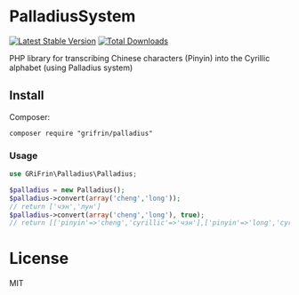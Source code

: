 # PalladiusSystem

[![Latest Stable Version](https://poser.pugx.org/grifrin/palladius/v/stable)](https://packagist.org/packages/grifrin/palladius)
[![Total Downloads](https://poser.pugx.org/grifrin/palladius/downloads)](https://packagist.org/packages/grifrin/palladius)


PHP library for transcribing Chinese characters (Pinyin) into the Cyrillic alphabet (using Palladius system) 

## Install

Composer:

```
composer require "grifrin/palladius"
```

### Usage

```php
use GRiFrin\Palladius\Palladius;

$palladius = new Palladius();
$palladius->convert(array('cheng','long'));
// return ['чэн','лун']
$palladius->convert(array('cheng','long'), true);
// return [['pinyin'=>'cheng','cyrillic'=>'чэн'],['pinyin'=>'long','cyrillic'=>'лун']]
```

# License

MIT
